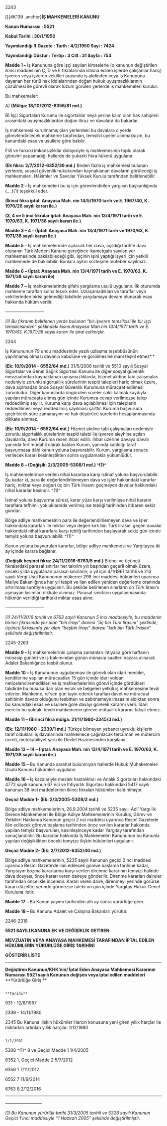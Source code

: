 2243

[]{#K139 .anchor}**İŞ MAHKEMELERİ KANUNU**

**Kanun Numarası : 5521**

**Kabul Tarihi : 30/1/1950**

**Yayımlandığı R.Gazete : Tarih : 4/2/1950 Sayı : 7424**

**Yayımlandığı Düstur : Tertip : 3 Cilt : 31 Sayfa : 753**

**Madde 1 –** İş Kanununa göre işçi sayılan kimselerle (o kanunun
değiştirilen ikinci maddesinin Ç, D ve E fıkralarında istisna edilen
işlerde çalışanlar hariç) işveren veya işveren vekilleri arasında iş
akdinden veya iş Kanununa dayanan her türlü hak iddialarından doğan
hukuk uyuşmazlıklarının çözülmesi ile görevli olarak lüzum görülen
yerlerde iş mahkemeleri kurulur.

Bu mahkemeler:

A\) **(Mülga: 18/10/2012-6356/81 md.)**

B\) İşçi Sigortaları Kurumu ile sigortalılar veya yerine kaim olan hak
sahipleri arasındaki uyuşmazlıklardan doğan itiraz ve davalara da
bakarlar.

İş mahkemesi kurulmamış olan yerlerdeki bu davalara o yerde
görevlendirilecek mahkeme tarafından, temsilci üyeler alınmaksızın, bu
kanundaki esas ve usullere göre bakılır.

Fiili ve hukuki imkansızlıklar dolayısiyle iş mahkemesinin toplu olarak
görevini yapamadığı hallerde de yukarki fıkra hükmü uygulanır.

**(Ek fıkra: 2/7/2012-6352/39 md.)** Birden fazla iş mahkemesi bulunan
yerlerde, sosyal güvenlik hukukundan kaynaklanan davaların görüleceği iş
mahkemeleri, Hâkimler ve Savcılar Yüksek Kurulu tarafından
belirlenebilir.

**Madde 2 –** İş mahkemeleri bu iş için görevlendirilen yargıcın
başkanlığında (....)(1) teşekkül eder.

**(İkinci fıkra iptal: Anayasa Mah. nin 14/5/1970 tarih ve E. 1967/40,
K. 1970/26 sayılı kararı ile.)**

**(3, 4 ve 5 inci fıkralar iptal: Anayasa Mah. nin 13/4/1971 tarih ve E.
1970/63, K. 1971/38 sayılı kararı ile.)**

**Madde 3 – 4 – (İptal: Anayasa Mah. nin 13/4/1971 tarih ve 1970/63, K.
1971/38 sayılı kararı ile.)**

**Madde 5 –** İş mahkemelerinde açılacak her dava, açıldığı tarihte dava
olunanın Türk Medeni Kanunu gereğince ikametgahı sayılan yer
mahkemesinde bakılabileceği gibi, işçinin işini yaptığı işyeri için
yetkili mahkemede de bakılabilir. Bunlara aykırı sözleşme muteber
sayılmaz.

**Madde 6 – (İptal: Anayasa Mah. nin 13/4/1971 tarih ve E. 1970/63, K.
1971/38 sayılı kararı ile)**

**Madde 7 –** İş mahkemelerinde şifahi yargılama usulü uygulanır. İlk
oturumda mahkeme tarafları sulha teşvik eder. Uzlaşamadıkları ve
taraflar veya vekillerinden birisi gelmediği takdirde yargılamaya devam
olunarak esas hakkında hüküm verilir.

—————————

*(1) Bu fıkranın belirlenen yerde bulunan "bir işveren temsilcisi ile
bir işçi temsilcisinden" şeklindeki kısmı Anayasa Mah.nin 13/4/1971
tarih ve E. 1970/63, K.1971/38 sayılı kararı ile iptal edilmiştir.*

2244

İş Kanununun 79 uncu maddesinde yazılı uzlaşma teşebbüsünün yapılmamış
olması davanın kabulüne ve görülmesine mani teşkil etmez*.*

**(Ek: 10/9/2014 – 6552/64 md.)** 31/5/2006 tarihli ve 5510 sayılı
Sosyal Sigortalar ve Genel Sağlık Sigortası Kanunu ile diğer sosyal
güvenlik mevzuatından kaynaklanan uyuşmazlıklarda, hizmet akdine tabi
çalışmaları nedeniyle zorunlu sigortalılık sürelerinin tespiti talepleri
hariç olmak üzere, dava açılmadan önce Sosyal Güvenlik Kurumuna müracaat
edilmesi zorunludur. Diğer kanunlarda öngörülen süreler saklı kalmak
kaydıyla yapılan müracaata altmış gün içinde Kurumca cevap verilmezse
talep reddedilmiş sayılır. Kuruma karşı dava açılabilmesi için
taleplerin reddedilmesi veya reddedilmiş sayılması şarttır. Kuruma
başvuruda geçirilecek süre zamanaşımı ve hak düşürücü sürelerin
hesaplanmasında dikkate alınmaz.

**(Ek: 10/9/2014 – 6552/64 md.)** Hizmet akdine tabi çalışmaları
nedeniyle zorunlu sigortalılık sürelerinin tespiti talebi ile işveren
aleyhine açılan davalarda, dava Kuruma resen ihbar edilir. İhbar üzerine
davaya davalı yanında ferî müdahil olarak katılan Kurum, yanında
katıldığı taraf başvurmasa dâhi kanun yoluna başvurabilir. Kurum,
yargılama sonucu verilecek kararı kesinleştikten sonra uygulamakla
yükümlüdür.

**Madde 8 – (Değişik: 2/3/2005-5308/1 md.) ^(1)^**

İş mahkemelerince verilen nihaî kararlara karşı istinaf yoluna
başvurulabilir. Şu kadar ki, para ile değerlendirilemeyen dava ve işler
hakkındaki kararlar hariç, miktar veya değeri üç bin Türk lirasını
geçmeyen davalar hakkındaki nihaî kararlar kesindir. ^(1)^

İstinaf yoluna başvurma süresi, karar yüze karşı verilmişse nihaî
kararın taraflara tefhimi, yokluklarında verilmiş ise tebliği tarihinden
itibaren sekiz gündür.

Bölge adliye mahkemesinin para ile değerlendirilemeyen dava ve işler
hakkındaki kararları ile miktar veya değeri kırk bin Türk lirasını geçen
davalar hakkındaki nihaî kararlara karşı tebliğ tarihinden başlayarak
sekiz gün içinde temyiz yoluna başvurulabilir. ^(1)^

Kanun yoluna başvurulan kararlar, bölge adliye mahkemesi ve Yargıtayca
iki ay içinde karara bağlanır.

**(Değişik beşinci fıkra: 24/11/2016-6763/5 md.)** Birinci ve üçüncü
fıkralardaki parasal sınırlar her takvim yılı başından geçerli olmak
üzere, önceki yılda uygulanan parasal sınırların; o yıl için 4/1/1961
tarihli ve 213 sayılı Vergi Usul Kanununun mükerrer 298 inci maddesi
hükümleri uyarınca Maliye Bakanlığınca her yıl tespit ve ilan edilen
yeniden değerleme oranında artırılması suretiyle uygulanır. Bu şekilde
belirlenen sınırların on Türk lirasını aşmayan kısımları dikkate
alınmaz. Parasal sınırların uygulanmasında hükmün verildiği tarihteki
miktar esas alınır.

––––––––––––––––––

*(1) 24/11/2016 tarihli ve 6763 sayılı Kanunun 5 inci maddesiyle, bu
maddenin birinci fıkrasında yer alan “bin lirayı” ibaresi “üç bin Türk
lirasını” şeklinde, üçüncü fıkrasında yer alan “beşbin lirayı” ibaresi
“kırk bin Türk lirasını” şeklinde değiştirilmiştir.*

2245-2263

**Madde 9 –** İş mahkemelerinin çalışma zamanları ihtiyaca göre haftanın
münasip günleri ve iş bakımından günün münasip saatleri nazara alınarak
Adalet Bakanlığınca tesbit olunur.

**Madde 10 –** İş Kanununun uygulanması ile görevli olan idari merciler,
kendilerine yapılan müracaatları 15 gün içinde idari yoldan
neticelendiremedikleri ve iş mahkemelerinin görevi içinde gördükleri
takdirde bu hususa dair olan evrak ve belgeleri yetkili iş mahkemesine
tevdi ederler. Mahkeme, re'sen gün tayin ederek tarafları davet ve
müracaat sahibinin davacı olduğunu tesbitten ve zabıtnameye imzasını
aldıktan sonra bu kanundaki esas ve usullere göre davayı görerek
kararını verir. İdari merciin bu yoldaki tevdii mahkemenin göreve
mütaallik kararını takyit etmez.

**Madde 11 – (Birinci fıkra mülga: 21/11/1980-2345/3 md.)**

**(Ek: 12/11/1980 – 2339/1 md.)** Türkçe bilmeyen yabancı uyruklu
kişilerin taraf oldukları iş davalarında mahkemece çağırılacak tercüman
ve mütercim ücreti, mütekabiliyet şartı ile Devlet Hazinesinden
karşılanır.

**Madde 12 – 14 – (İptal: Anayasa Mah. nin 13/4/1971 tarih ve E.
1970/63, K. 1971/38 sayılı kararı ile.)**

**Madde 15 –** Bu Kanunda sarahat bulunmıyan hallerde Hukuk Muhakemeleri
Usulü Kanunu hükümleri uygulanır.

**Madde 16 –** İş kazalariyle meslek hastalıkları ve Analık Sigortaları
hakkındaki 4772 sayılı kanunun 67 nci ve İhtiyarlık Sigortası hakkındaki
5417 sayılı kanunun 38 inci maddelerinin ikinci fıkraları hükümleri
kaldırılmıştır.

**Geçici Madde 1-** **(Ek: 2/3/2005-5308/2 md.)**

Bölge adliye mahkemelerinin, 26.9.2004 tarihli ve 5235 sayılı Adlî Yargı
İlk Derece Mahkemeleri ile Bölge Adliye Mahkemelerinin Kuruluş, Görev ve
Yetkileri Hakkında Kanunun geçici 2 nci maddesi uyarınca Resmî Gazetede
ilân edilecek göreve başlama tarihinden önce verilen kararlar hakkında
yapılan temyiz başvuruları, kesinleşinceye kadar Yargıtay tarafından
sonuçlandırılır. Bu kararlar hakkında İş Mahkemeleri Kanununun bu
Kanunla yapılan değişiklikten önceki temyize ilişkin hükümleri
uygulanır.

**Geçici Madde 2-** **(Ek: 2/7/2012-6352/40 md.)**

Bölge adliye mahkemelerinin, 5235 sayılı Kanunun geçici 2 nci maddesi
uyarınca Resmî Gazete’de ilan edilecek göreve başlama tarihine kadar,
Yargıtayın bozma kararlarına karşı verilen direnme kararının temyizi
halinde dava dosyası, önce kararı veren daireye gönderilir. Direnme
kararları daireler tarafından öncelikle incelenir. Kararı veren daire,
direnmeyi yerinde görürse kararı düzeltir; yerinde görmezse talebi on
gün içinde Yargıtay Hukuk Genel Kuruluna iletir.

**Madde 17 –** Bu Kanun yayımı tarihinden altı ay sonra yürürlüğe girer.

**Madde 18 –** Bu Kanunu Adalet ve Çalışma Bakanları yürütür.

2246-2318

**5521 SAYILI KANUNA EK VE DEĞİŞİKLİK GETİREN**

**MEVZUATIN VEYA ANAYASA MAHKEMESİ TARAFINDAN İPTAL EDİLEN HÜKÜMLERİN
YÜRÜRLÜĞE GİRİŞ TARİHİNİ**

**GÖSTERİR LİSTE**

  --------------------------------------------------------------------------------- --------------------------------------------------------------------------------------------------------------- ----------------------
  **Değiştiren Kanunun/KHK’nin/ İptal Eden Anayasa Mahkemesi Kararının Numarası**   **5521 sayılı Kanunun değişen veya iptal edilen maddeleri**                                                     **Yürürlüğe Giriş **
                                                                                                                                                                                                    
                                                                                                                                                                                                    **Tarihi**

  931                                                                               -                                                                                                               12/8/1967

  2339                                                                              -                                                                                                               14/11/1980

  2345                                                                              Bu Kanuna ilişkin hükümler Harcın konusuna yeni giren yıllık harçlar ile miktarları artırılan yıllık harçlar.   1/12/1980
                                                                                                                                                                                                    
                                                                                                                                                                                                    1/1/1981

  5308 ^(1)^                                                                        8 ve Geçici Madde 1                                                                                             1/4/2005

  6352                                                                              1, Geçici Madde 2                                                                                               5/7/2012

  6356                                                                              1                                                                                                               7/11/2012

  6552                                                                              7                                                                                                               11/9/2014

  6763                                                                              8                                                                                                               2/12/2016
  --------------------------------------------------------------------------------- --------------------------------------------------------------------------------------------------------------- ----------------------

–––––––––––––––––

*(1) Bu Kanunun yürürlük tarihi 31/3/2005 tarihli ve 5328 sayılı Kanunun
Geçici 1’inci maddesiyle “1 Haziran 2005” şeklinde değiştirilmiştir.*
